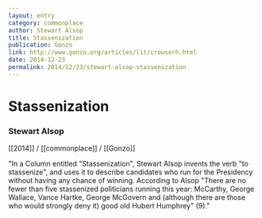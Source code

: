 ```yaml
---
layout: entry
category: commonplace
author: Stewart Alsop
title: Stassenization
publication: Gonzo
link: http://www.gonzo.org/articles/lit/crouserh.html
date: 2014-12-23
permalink: 2014/12/23/stewart-alsop-stassenization
---
```


# Stassenization

### Stewart Alsop

[[2014]] / [[commonplace]] / [[Gonzo]]

"In a Column entitled "Stassenization", Stewart Alsop invents the verb "to stassenize", and uses it to describe candidates who run for the Presidency without having any chance of winning. According to Alsop "There are no fewer than five stassenized politicians running this year: McCarthy, George Wallace, Vance Hartke, George McGovern and (although there are those who would strongly deny it) good old Hubert Humphrey" (9)."


